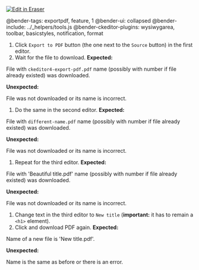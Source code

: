 <p><a target="_blank" href="https://app.eraser.io/workspace/YemiT3Xk3q5VJrOxWXIW" id="edit-in-eraser-github-link"><img alt="Edit in Eraser" src="https://firebasestorage.googleapis.com/v0/b/second-petal-295822.appspot.com/o/images%2Fgithub%2FOpen%20in%20Eraser.svg?alt=media&amp;token=968381c8-a7e7-472a-8ed6-4a6626da5501"></a></p>

@bender-tags: exportpdf, feature, 1
@bender-ui: collapsed
@bender-include: ../_helpers/tools.js
@bender-ckeditor-plugins: wysiwygarea, toolbar, basicstyles, notification, format

1. Click `Export to PDF`  button (the one next to the `Source`  button) in the first editor.
2. Wait for the file to download.
 **Expected:**

 File with `ckeditor4-export-pdf.pdf` name (possibly with number if file already existed) was downloaded.

 **Unexpected:**

 File was not downloaded or its name is incorrect.

1. Do the same in the second editor.
 **Expected:**

 File with `different-name.pdf` name (possibly with number if file already existed) was downloaded.

 **Unexpected:**

 File was not downloaded or its name is incorrect.

1. Repeat for the third editor.
 **Expected:**

 File with 'Beautiful title.pdf' name (possibly with number if file already existed) was downloaded.

 **Unexpected:**

 File was not downloaded or its name is incorrect.

1. Change text in the third editor to `New title`  (**important:** it has to remain a `<h1>`  element).
2. Click and download PDF again.
 **Expected:**

 Name of a new file is 'New title.pdf'.

 **Unexpected:**

 Name is the same as before or there is an error.



<!--- Eraser file: https://app.eraser.io/workspace/YemiT3Xk3q5VJrOxWXIW --->